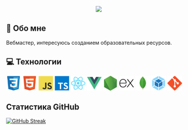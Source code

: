 <div id="header" align="center">
  <img src="https://media.giphy.com/media/M9gbBd9nbDrOTu1Mqx/giphy.gif" width="100"/>
</div>

## 👨 Обо мне
Вебмастер, интересуюсь созданием образовательных ресурсов.

## 💻 Технологии
<div>
  <img src="https://github.com/devicons/devicon/blob/master/icons/css3/css3-original.svg"  title="CSS3" alt="CSS" width="40" height="40"/>
  <img src="https://github.com/devicons/devicon/blob/master/icons/html5/html5-original.svg" title="HTML5" alt="HTML" width="40" height="40"/>
  <img src="https://github.com/devicons/devicon/blob/master/icons/javascript/javascript-original.svg" title="JavaScript" alt="JavaScript" width="40" height="40"/>
  <img src="https://github.com/devicons/devicon/blob/master/icons/typescript/typescript-original.svg" title="TypeScript" alt="JavaScript" width="40" height="40"/>
  <img src="https://github.com/devicons/devicon/blob/master/icons/react/react-original.svg" title="React" alt="React" width="40" height="40"/>
  <img src="https://github.com/devicons/devicon/blob/master/icons/vuejs/vuejs-original.svg" title="React" alt="Vue" width="40" height="40"/>
  <img src="https://github.com/devicons/devicon/blob/master/icons/nodejs/nodejs-original.svg" title="NodeJS" alt="NodeJS" width="40" height="40"/>
  <img src="https://github.com/devicons/devicon/blob/master/icons/express/express-original.svg" title="Express" alt="NodeJS" width="40" height="40"/>
  <img src="https://github.com/devicons/devicon/blob/master/icons/mongodb/mongodb-original.svg" title="MongoDB" alt="NodeJS" width="40" height="40"/>
  <img src="https://github.com/devicons/devicon/blob/master/icons/webpack/webpack-original.svg" title="Webpack" alt="NodeJS" width="40" height="40"/>
  <img src="https://github.com/devicons/devicon/blob/master/icons/git/git-original.svg" title="Git" **alt="Git" width="40" height="40"/>
</div>

## Статистика GitHub
[![GitHub Streak](https://github-readme-streak-stats.herokuapp.com?user=raamat&theme=tokyonight&locale=ru)](https://git.io/streak-stats)

